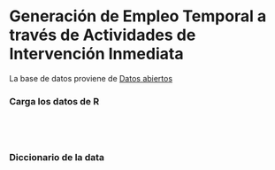 # Generación de Empleo Temporal a través de Actividades de Intervención Inmediata

La base de datos proviene de [Datos abiertos](https://www.datosabiertos.gob.pe/)


### Carga los datos de R

```{r}




```

### Diccionario de la data


